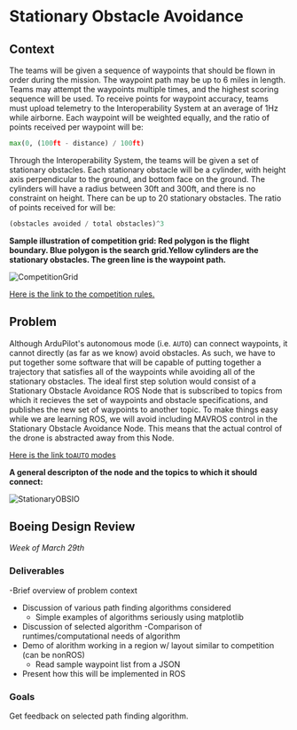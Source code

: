 # Stationary Obstacle Avoidance 

## Context
The teams will be given a sequence of waypoints that should be flown in order during the mission. The waypoint path may be up to 6 miles in length. Teams may attempt the waypoints multiple times, and the highest scoring sequence will be used. To receive points for waypoint accuracy, teams must upload telemetry to the Interoperability System at an average of 1Hz while airborne. Each waypoint will be weighted equally, and the ratio of points received per waypoint will be:

```python
max(0, (100ft - distance) / 100ft)
```

Through the Interoperability System, the teams will be given a set of stationary obstacles. Each stationary obstacle will be a cylinder, with height axis perpendicular to the ground, and bottom face on the ground. The cylinders will have a radius between 30ft and 300ft, and there is no constraint on height. There can be up to 20 stationary obstacles. The ratio of points received for will be:

```python
(obstacles avoided / total obstacles)^3
```

**Sample illustration of competition grid: Red polygon is the flight boundary. Blue polygon is the search grid.Yellow cylinders are the stationary obstacles. The green line is the waypoint path.**

![CompetitionGrid](https://user-images.githubusercontent.com/41211324/111226905-279cdb80-85b8-11eb-974c-b36faf2976c2.png)

[Here is the link to the competition rules.](https://static1.squarespace.com/static/5d554e14aaa5e300011a4844/t/600835a2dca4d066508885e8/1611150754642/auvsi_suas-2021-rules.pdf)

## Problem
Although ArduPilot's autonomous mode (i.e. `AUTO`) can connect waypoints, it cannot directly (as far as we know) avoid obstacles. As such, we have to put together some software that will be capable of putting together a trajectory that satisfies all of the waypoints while avoiding all of the stationary obstacles. The ideal first step solution would consist of a Stationary Obstacle Avoidance ROS Node that is subscribed to topics from which it recieves the set of waypoints and obstacle specifications, and publishes the new set of waypoints to another topic. To make things easy while we are learning ROS, we will avoid including MAVROS control in the Stationary Obstacle Avoidance Node. This means that the actual control of the drone is abstracted away from this Node.

[Here is the link to`AUTO` modes](https://ardupilot.org/plane/docs/auto-mode.html)

**A general descripton of the node and the topics to which it should connect:**

![StationaryOBSIO](https://user-images.githubusercontent.com/41211324/111229728-cdeae000-85bc-11eb-9dfb-edf9bcf12cfa.png)

## Boeing Design Review
*Week of March 29th*

### Deliverables 
-Brief overview of problem context
- Discussion of various path finding algorithms considered
  - Simple examples of algorithms seriously using matplotlib 
- Discussion of selected algorithm
  -Comparison of runtimes/computational needs of algorithm
- Demo of alorithm working in a region w/ layout similar to competition (can be nonROS)
  - Read sample waypoint list from a JSON 
- Present how this will be implemented in ROS 

### Goals
Get feedback on selected path finding algorithm. 
